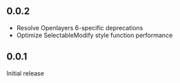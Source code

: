 ## 0.0.2
* Resolve Openlayers 6-specific deprecations
* Optimize SelectableModify style function performance

## 0.0.1
Initial release
